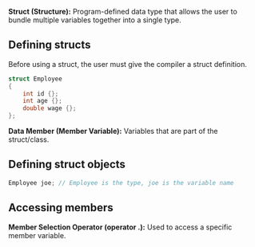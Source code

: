 **Struct (Structure):** Program-defined data type that allows the user to bundle multiple variables together into a single type.

## Defining structs
Before using a struct, the user must give the compiler a struct definition.
```cpp
struct Employee
{
    int id {};
    int age {};
    double wage {};
};
```

**Data Member (Member Variable):** Variables that are part of the struct/class.

## Defining struct objects
```cpp
Employee joe; // Employee is the type, joe is the variable name
```

## Accessing members
**Member Selection Operator (operator .):** Used to access a specific member variable.

